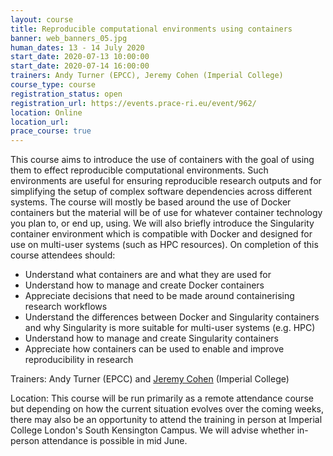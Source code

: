 ```yaml
---
layout: course
title: Reproducible computational environments using containers
banner: web_banners_05.jpg 
human_dates: 13 - 14 July 2020
start_date: 2020-07-13 10:00:00
start_date: 2020-07-14 16:00:00
trainers: Andy Turner (EPCC), Jeremy Cohen (Imperial College)
course_type: course
registration_status: open
registration_url: https://events.prace-ri.eu/event/962/
location: Online
location_url:
prace_course: true
---
```



This course aims to introduce the use of containers with the goal of using them to effect reproducible computational environments. Such environments are useful for ensuring reproducible research outputs and for simplifying the setup of complex software dependencies across different systems. The course will mostly be based around the use of Docker containers but the material will be of use for whatever container technology you plan to, or end up, using. We will also briefly introduce the Singularity container environment which is compatible with Docker and designed for use on multi-user systems (such as HPC resources). On completion of this course attendees should:

* Understand what containers are and what they are used for
* Understand how to manage and create Docker containers
* Appreciate decisions that need to be made around containerising research workflows
* Understand the differences between Docker and Singularity containers and why Singularity is more suitable for multi-user systems (e.g. HPC)
* Understand how to manage and create Singularity containers
* Appreciate how containers can be used to enable and improve reproducibility in research

Trainers: Andy Turner (EPCC) and [Jeremy Cohen]( https://www.imperial.ac.uk/people/jeremy.cohen) (Imperial College)

Location: This course will be run primarily as a remote attendance course but depending on how the current situation evolves over the coming weeks, there may also be an opportunity to attend the training in person at Imperial College London's South Kensington Campus. We will advise whether in-person attendance is possible in mid June.

